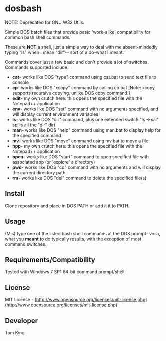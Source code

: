 dosbash
==========
NOTE: Deprecated for GNU W32 Utils.

Simple DOS batch files that provide basic 'work-alike' compatibility for common bash shell commands.

These are **NOT** a shell, just a simple way to deal with me absent-mindedly typing "ls" when I mean "dir"-- sort of a do-what I meant.

Commands cover just a few basic and don't provide a lot of switches. Commands supported include:

* **cat**- works like DOS "type" command using cat.bat to send text file to console
* **cp**-  works like DOS "xcopy" command by calling cp.bat [Note: xcopy supports recursive copying, unlike DOS copy command.]
* **edit**- my own crutch here: this opens the specified file with the Notepad++ application
* **env**- works like DOS "set" command with no arguments specified, and will display current environment variables
* **ls**- works like DOS "dir" command, plus one extended switch "ls -Fsal" spills all the "dir" dirt
* **man**- works like DOS "help" command using man.bat to display help for the specified command
* **mv**- works like DOS "move" command using mv.bat to move a file
* **npp**- my own crutch here: this opens the specified file with the Notepad++ application
* **open**- works like DOS "start" command to open specified file with associated app (or 'explore' a directory)
* **pwd**- works like DOS "cd" command with no arguments and will display the current directory path
* **rm**- works like DOS "del" command to delete the specified file(s)


Install
----------
Clone repository and place in DOS PATH or add it it to PATH.

Usage
----------
(Mis) type one of the listed bash shell commands at the DOS prompt- voila, what you __meant__ to do typically results, with the exception of most command switches.

Requirements/Compatibility
----------
Tested with Windows 7 SP1 64-bit command prompt/shell.

License
----------
MIT License - [http://www.opensource.org/licenses/mit-license.php](http://www.opensource.org/licenses/mit-license.php)

Developer
----------
Tom King
